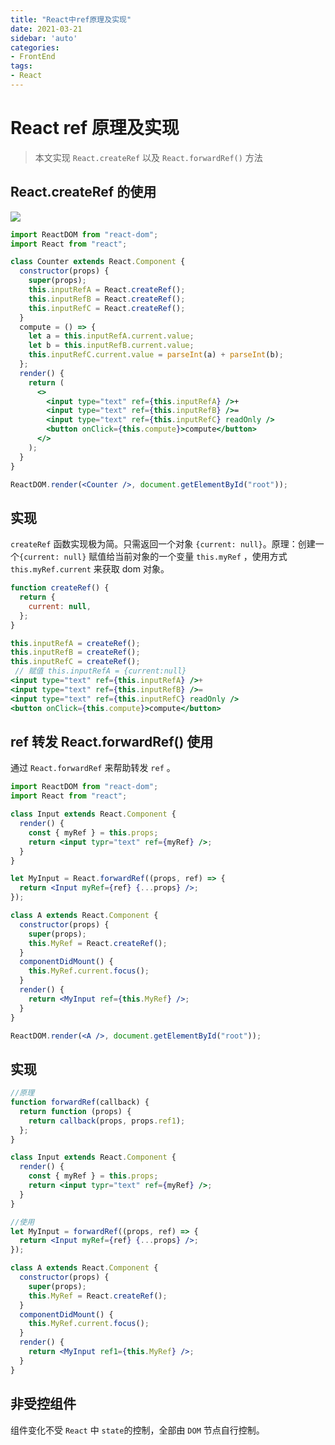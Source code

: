 ```yaml
---
title: "React中ref原理及实现"
date: 2021-03-21
sidebar: 'auto'
categories:
- FrontEnd
tags:
- React
---
```



# React ref 原理及实现

> 本文实现 `React.createRef` 以及 `React.forwardRef()` 方法



## React.createRef 的使用

![](https://my-blog-leo.oss-cn-chengdu.aliyuncs.com/react%20ref.gif)

```jsx
import ReactDOM from "react-dom";
import React from "react";

class Counter extends React.Component {
  constructor(props) {
    super(props);
    this.inputRefA = React.createRef();
    this.inputRefB = React.createRef();
    this.inputRefC = React.createRef();
  }
  compute = () => {
    let a = this.inputRefA.current.value;
    let b = this.inputRefB.current.value;
    this.inputRefC.current.value = parseInt(a) + parseInt(b);
  };
  render() {
    return (
      <>
        <input type="text" ref={this.inputRefA} />+
        <input type="text" ref={this.inputRefB} />=
        <input type="text" ref={this.inputRefC} readOnly />
        <button onClick={this.compute}>compute</button>
      </>
    );
  }
}

ReactDOM.render(<Counter />, document.getElementById("root"));
```
<!-- more -->
## 实现

`createRef` 函数实现极为简。只需返回一个对象 `{current: null}`。原理：创建一个`{current: null}` 赋值给当前对象的一个变量 `this.myRef` ，使用方式  `this.myRef.current` 来获取 dom 对象。

```jsx
function createRef() {
  return {
    current: null,
  };
}

this.inputRefA = createRef();
this.inputRefB = createRef();
this.inputRefC = createRef();
 // 赋值 this.inputRefA = {current:null}
<input type="text" ref={this.inputRefA} />+
<input type="text" ref={this.inputRefB} />=
<input type="text" ref={this.inputRefC} readOnly />
<button onClick={this.compute}>compute</button>
```



## ref 转发 React.forwardRef() 使用

通过 `React.forwardRef` 来帮助转发 `ref` 。

```jsx
import ReactDOM from "react-dom";
import React from "react";

class Input extends React.Component {
  render() {
    const { myRef } = this.props;
    return <input typr="text" ref={myRef} />;
  }
}

let MyInput = React.forwardRef((props, ref) => {
  return <Input myRef={ref} {...props} />;
});

class A extends React.Component {
  constructor(props) {
    super(props);
    this.MyRef = React.createRef();
  }
  componentDidMount() {
    this.MyRef.current.focus();
  }
  render() {
    return <MyInput ref={this.MyRef} />;
  }
}

ReactDOM.render(<A />, document.getElementById("root"));
```



## 实现

```jsx
//原理
function forwardRef(callback) {
  return function (props) {
    return callback(props, props.ref1);
  };
}

class Input extends React.Component {
  render() {
    const { myRef } = this.props;
    return <input typr="text" ref={myRef} />;
  }
}

//使用
let MyInput = forwardRef((props, ref) => {
  return <Input myRef={ref} {...props} />;
});

class A extends React.Component {
  constructor(props) {
    super(props);
    this.MyRef = React.createRef();
  }
  componentDidMount() {
    this.MyRef.current.focus();
  }
  render() {
    return <MyInput ref1={this.MyRef} />;
  }
}
```



## 非受控组件

组件变化不受 `React` 中 `state`的控制，全部由 `DOM` 节点自行控制。


